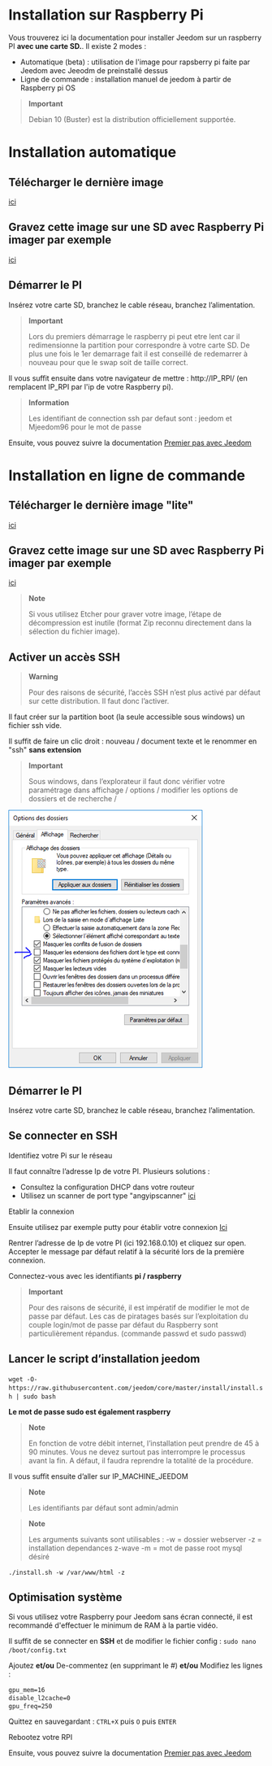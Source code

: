 # Installation sur Raspberry Pi

Vous trouverez ici la documentation pour installer Jeedom sur un raspberry PI **avec une carte SD.**. Il existe 2 modes :

- Automatique (beta) : utilisation de l'image pour rapsberry pi faite par Jeedom avec Jeeodm de preinstallé dessus
- Ligne de commande : installation manuel de jeedom à partir de Raspberry pi OS

> **Important**
>
> Debian 10 (Buster) est la distribution officiellement supportée.

# Installation automatique

## Télécharger le dernière image

[ici](https://images.jeedom.com/rpi/)

## Gravez cette image sur une SD avec Raspberry Pi imager par exemple

[ici](https://www.raspberrypi.org/downloads/)

## Démarrer le PI

Insérez votre carte SD, branchez le cable réseau, branchez l’alimentation.

> **Important**
>
> Lors du premiers démarrage le raspberry pi peut etre lent car il redimensionne la partition pour correspondre à votre carte SD. De plus une fois le 1er demarrage fait il est conseillé de redemarrer à nouveau pour que le swap soit de taille correct.

Il vous suffit ensuite dans votre navigateur de mettre : http://IP_RPI/ (en remplacent IP_RPI par l'ip de votre Raspberry pi).

> **Information**
>
> Les identifiant de connection ssh par defaut sont : jeedom et Mjeedom96 pour le mot de passe 

Ensuite, vous pouvez suivre la documentation [Premier pas avec Jeedom](https://doc.jeedom.com/fr_FR/premiers-pas/index)

# Installation en ligne de commande

## Télécharger le dernière image "lite"

[ici](https://downloads.raspberrypi.org/raspbian_lite_latest)

## Gravez cette image sur une SD avec Raspberry Pi imager par exemple

[ici](https://www.raspberrypi.org/downloads/)

> **Note**
>
> Si vous utilisez Etcher pour graver votre image, l’étape de décompression est inutile (format Zip reconnu directement dans la sélection du fichier image).

## Activer un accès SSH

> **Warning**
>
> Pour des raisons de sécurité, l’accès SSH n’est plus activé par défaut sur cette distribution. Il faut donc l’activer.

Il faut créer sur la partition boot (la seule accessible sous windows) un fichier ssh vide.

Il suffit de faire un clic droit : nouveau / document texte et le renommer en "ssh" **sans extension**

> **Important**
>
> Sous windows, dans l’explorateur il faut donc vérifier votre paramétrage dans affichage / options / modifier les options de dossiers et de recherche /

![ExtensionFichier](images/ExtensionFichier.PNG)

## Démarrer le PI

Insérez votre carte SD, branchez le cable réseau, branchez l’alimentation.

## Se connecter en SSH

Identifiez votre Pi sur le réseau

Il faut connaître l’adresse Ip de votre PI. Plusieurs solutions :

-   Consultez la configuration DHCP dans votre routeur
-   Utilisez un scanner de port type "angyipscanner" [ici](http://angryip.org/download/#windows)

Etablir la connexion

Ensuite utilisez par exemple putty pour établir votre connexion [Ici](http://www.putty.org/)

Rentrer l’adresse de Ip de votre PI (ici 192.168.0.10) et cliquez sur open. Accepter le message par défaut relatif à la sécurité lors de la première connexion.

Connectez-vous avec les identifiants **pi / raspberry**

> **Important**
>
> Pour des raisons de sécurité, il est impératif de modifier le mot de passe par défaut. Les cas de piratages basés sur l’exploitation du couple login/mot de passe par défaut du Raspberry sont particulièrement répandus. (commande passwd et sudo passwd)

## Lancer le script d’installation jeedom

``wget -O- https://raw.githubusercontent.com/jeedom/core/master/install/install.sh | sudo bash``

**Le mot de passe sudo est également raspberry**

> **Note**
>
> En fonction de votre débit internet, l’installation peut prendre de 45 à 90 minutes. Vous ne devez surtout pas interrompre le processus avant la fin. A défaut, il faudra reprendre la totalité de la procédure.

Il vous suffit ensuite d’aller sur IP\_MACHINE\_JEEDOM

> **Note**
>
> Les identifiants par défaut sont admin/admin

> **Note**
>
> Les arguments suivants sont utilisables : -w = dossier webserver -z = installation dependances z-wave -m = mot de passe root mysql désiré

````
./install.sh -w /var/www/html -z
````

## Optimisation système

Si vous utilisez votre Raspberry pour Jeedom sans écran connecté, il est recommandé d'effectuer le minimum de RAM à la partie vidéo.

Il suffit de se connecter en **SSH** et de modifier le fichier config : ``sudo nano /boot/config.txt``

Ajoutez **et/ou** De-commentez (en supprimant le #) **et/ou** Modifiez les lignes :

````
gpu_mem=16
disable_l2cache=0
gpu_freq=250
````

Quittez en sauvegardant : ``CTRL+X`` puis ``O`` puis ``ENTER``

Rebootez votre RPI

Ensuite, vous pouvez suivre la documentation [Premier pas avec Jeedom](https://doc.jeedom.com/fr_FR/premiers-pas/index)

